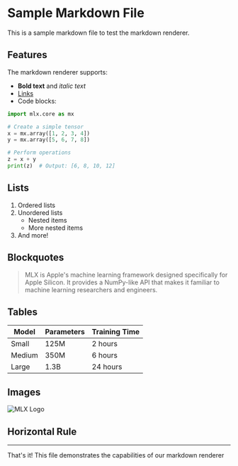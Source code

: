 # Sample Markdown File

This is a sample markdown file to test the markdown renderer.

## Features

The markdown renderer supports:

* **Bold text** and *italic text*
* [Links](https://github.com/ddttom/mlx-llm-tutorial)
* Code blocks:

```python
import mlx.core as mx

# Create a simple tensor
x = mx.array([1, 2, 3, 4])
y = mx.array([5, 6, 7, 8])

# Perform operations
z = x + y
print(z)  # Output: [6, 8, 10, 12]
```

## Lists

1. Ordered lists
2. Unordered lists
   * Nested items
   * More nested items
3. And more!

## Blockquotes

> MLX is Apple's machine learning framework designed specifically for Apple Silicon.
> It provides a NumPy-like API that makes it familiar to machine learning researchers and engineers.

## Tables

| Model | Parameters | Training Time |
|-------|------------|---------------|
| Small | 125M       | 2 hours       |
| Medium| 350M       | 6 hours       |
| Large | 1.3B       | 24 hours      |

## Images

![MLX Logo](https://ml-explore.github.io/mlx/build/html/_static/mlx-logo.png)

## Horizontal Rule

---

That's it! This file demonstrates the capabilities of our markdown renderer
